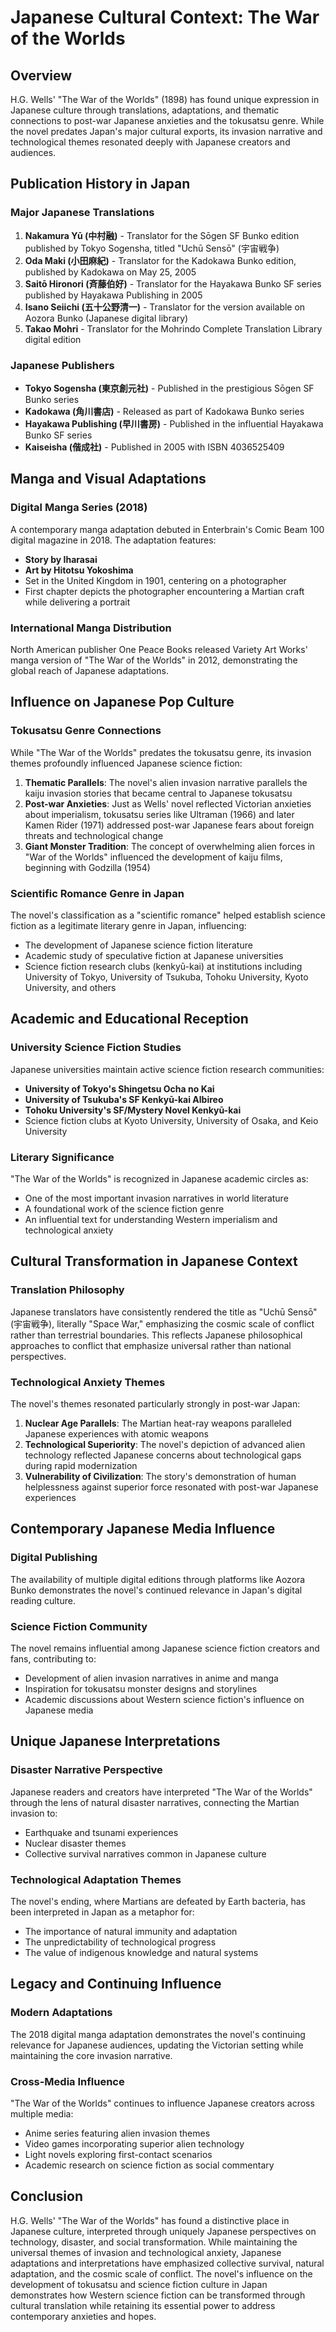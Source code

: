 # Japanese Cultural Context: The War of the Worlds

## Overview
H.G. Wells' "The War of the Worlds" (1898) has found unique expression in Japanese culture through translations, adaptations, and thematic connections to post-war Japanese anxieties and the tokusatsu genre. While the novel predates Japan's major cultural exports, its invasion narrative and technological themes resonated deeply with Japanese creators and audiences.

## Publication History in Japan

### Major Japanese Translations
1. **Nakamura Yū (中村融)** - Translator for the Sōgen SF Bunko edition published by Tokyo Sogensha, titled "Uchū Sensō" (宇宙戦争)
2. **Oda Maki (小田麻紀)** - Translator for the Kadokawa Bunko edition, published by Kadokawa on May 25, 2005
3. **Saitō Hironori (斉藤伯好)** - Translator for the Hayakawa Bunko SF series published by Hayakawa Publishing in 2005
4. **Isano Seiichi (五十公野清一)** - Translator for the version available on Aozora Bunko (Japanese digital library)
5. **Takao Mohri** - Translator for the Mohrindo Complete Translation Library digital edition

### Japanese Publishers
- **Tokyo Sogensha (東京創元社)** - Published in the prestigious Sōgen SF Bunko series
- **Kadokawa (角川書店)** - Released as part of Kadokawa Bunko series
- **Hayakawa Publishing (早川書房)** - Published in the influential Hayakawa Bunko SF series
- **Kaiseisha (偕成社)** - Published in 2005 with ISBN 4036525409

## Manga and Visual Adaptations

### Digital Manga Series (2018)
A contemporary manga adaptation debuted in Enterbrain's Comic Beam 100 digital magazine in 2018. The adaptation features:
- **Story by Iharasai**
- **Art by Hitotsu Yokoshima**
- Set in the United Kingdom in 1901, centering on a photographer
- First chapter depicts the photographer encountering a Martian craft while delivering a portrait

### International Manga Distribution
North American publisher One Peace Books released Variety Art Works' manga version of "The War of the Worlds" in 2012, demonstrating the global reach of Japanese adaptations.

## Influence on Japanese Pop Culture

### Tokusatsu Genre Connections
While "The War of the Worlds" predates the tokusatsu genre, its invasion themes profoundly influenced Japanese science fiction:

1. **Thematic Parallels**: The novel's alien invasion narrative parallels the kaiju invasion stories that became central to Japanese tokusatsu
2. **Post-war Anxieties**: Just as Wells' novel reflected Victorian anxieties about imperialism, tokusatsu series like Ultraman (1966) and later Kamen Rider (1971) addressed post-war Japanese fears about foreign threats and technological change
3. **Giant Monster Tradition**: The concept of overwhelming alien forces in "War of the Worlds" influenced the development of kaiju films, beginning with Godzilla (1954)

### Scientific Romance Genre in Japan
The novel's classification as a "scientific romance" helped establish science fiction as a legitimate literary genre in Japan, influencing:
- The development of Japanese science fiction literature
- Academic study of speculative fiction at Japanese universities
- Science fiction research clubs (kenkyū-kai) at institutions including University of Tokyo, University of Tsukuba, Tohoku University, Kyoto University, and others

## Academic and Educational Reception

### University Science Fiction Studies
Japanese universities maintain active science fiction research communities:
- **University of Tokyo's Shingetsu Ocha no Kai**
- **University of Tsukuba's SF Kenkyū-kai Albireo**
- **Tohoku University's SF/Mystery Novel Kenkyū-kai**
- Science fiction clubs at Kyoto University, University of Osaka, and Keio University

### Literary Significance
"The War of the Worlds" is recognized in Japanese academic circles as:
- One of the most important invasion narratives in world literature
- A foundational work of the science fiction genre
- An influential text for understanding Western imperialism and technological anxiety

## Cultural Transformation in Japanese Context

### Translation Philosophy
Japanese translators have consistently rendered the title as "Uchū Sensō" (宇宙戦争), literally "Space War," emphasizing the cosmic scale of conflict rather than terrestrial boundaries. This reflects Japanese philosophical approaches to conflict that emphasize universal rather than national perspectives.

### Technological Anxiety Themes
The novel's themes resonated particularly strongly in post-war Japan:
1. **Nuclear Age Parallels**: The Martian heat-ray weapons paralleled Japanese experiences with atomic weapons
2. **Technological Superiority**: The novel's depiction of advanced alien technology reflected Japanese concerns about technological gaps during rapid modernization
3. **Vulnerability of Civilization**: The story's demonstration of human helplessness against superior force resonated with post-war Japanese experiences

## Contemporary Japanese Media Influence

### Digital Publishing
The availability of multiple digital editions through platforms like Aozora Bunko demonstrates the novel's continued relevance in Japan's digital reading culture.

### Science Fiction Community
The novel remains influential among Japanese science fiction creators and fans, contributing to:
- Development of alien invasion narratives in anime and manga
- Inspiration for tokusatsu monster designs and storylines
- Academic discussions about Western science fiction's influence on Japanese media

## Unique Japanese Interpretations

### Disaster Narrative Perspective
Japanese readers and creators have interpreted "The War of the Worlds" through the lens of natural disaster narratives, connecting the Martian invasion to:
- Earthquake and tsunami experiences
- Nuclear disaster themes
- Collective survival narratives common in Japanese culture

### Technological Adaptation Themes
The novel's ending, where Martians are defeated by Earth bacteria, has been interpreted in Japan as a metaphor for:
- The importance of natural immunity and adaptation
- The unpredictability of technological progress
- The value of indigenous knowledge and natural systems

## Legacy and Continuing Influence

### Modern Adaptations
The 2018 digital manga adaptation demonstrates the novel's continuing relevance for Japanese audiences, updating the Victorian setting while maintaining the core invasion narrative.

### Cross-Media Influence
"The War of the Worlds" continues to influence Japanese creators across multiple media:
- Anime series featuring alien invasion themes
- Video games incorporating superior alien technology
- Light novels exploring first-contact scenarios
- Academic research on science fiction as social commentary

## Conclusion

H.G. Wells' "The War of the Worlds" has found a distinctive place in Japanese culture, interpreted through uniquely Japanese perspectives on technology, disaster, and social transformation. While maintaining the universal themes of invasion and technological anxiety, Japanese adaptations and interpretations have emphasized collective survival, natural adaptation, and the cosmic scale of conflict. The novel's influence on the development of tokusatsu and science fiction culture in Japan demonstrates how Western science fiction can be transformed through cultural translation while retaining its essential power to address contemporary anxieties and hopes.